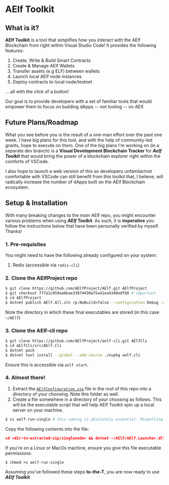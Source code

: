 # AElf Toolkit

## What is it?

**AElf Toolkit** is a tool that simplifies how you interact with the AElf Blockchain from right within Visual Studio Code! It provides the following features:

1. Create, Write & Build Smart Contracts
2. Create & Manage AElf Wallets 
3. Transfer assets (e.g ELF) between wallets
4. Launch local AElf node instances 
5. Deploy contracts to local node/testnet


....all with the click of a button!

Our goal is to provide developers with a set of familiar tools that would empower them to focus on building dApps -- not tooling -- on AElf. 


## Future Plans/Roadmap

What you see before you is the result of a one-man effort over the past one week. I have big plans for this tool, and with the help of community-led grants, hope to execute on them. One of the big plans I'm working on (in a separate dev branch) is a **Visual Development Blockchain Tracker** for ***Aelf Toolkit*** that would bring the power of a blockchain explorer right within the comforts of VSCode.

I also hope to launch a web version of this so developers unfamilar/not comfortable with VSCode can still benefit from this toolkit that, I believe, will radically increase the number of dApps built on the AElf Blockchain ecosystem.


## Setup & Installation

With many breaking changes to the main AElf repo, you might encounter various problems when using ***AElf Toolkit***. As such, it is **imperative** you follow the instructions below that have been personally verified by myself. Thanks!

### 1. Pre-requisites
You might need to have the following already configured on your system:
1. Redis (accessible via `redis-cli`)

### 2. Clone the AElfProject repo
```bash
$ git clone https://github.com/AElfProject/AElf.git AElfProject
$ git checkout 777a1c059aa6bae33874430a75a41ea4340edfb8 # important
$ cd AElfProject
$ dotnet publish AElf.All.sln /p:NoBuild=false --configuration Debug -o ~/AElf # you might need to install any necessary requirements for AElfProject
```

Note the directory in which these final executables are stored (in this case `~/AElf`)

### 3. Clone the AElf-cli repo

```bash
$ git clone https://github.com/AElfProject/aelf-cli.git AElfCli
$ cd AElfCli/src/AElf.Cli
$ dotnet pack
$ dotnet tool install --global --add-source ./nupkg aelf.cli
```

Ensure this is accessible via `aelf start`. 


### 4. Almost there!

1. Extract the [`AElfConfiguration.zip`](https://github.com/jasmcaus/aelf-toolkit/blob/dev/AElfConfguration.zip) file in the root of this repo into a directory of your choosing. Note this folder as well.
2. Create a file somewhere in a directory of your choosing as follows. This will be the executable script that will help AElf Toolkit spin up a local server on your machine.

```bash
$ vi aelf-run-single # this naming is absolutely essential. Mispelling will lead to errors
```

Copy the following contents into the file:

```json
cd <dir-to-extracted-zip/singlenode> && dotnet ~/AElf/AElf.Launcher.dll
```

If you're on a Linux or MacOs machine, ensure you give this file executable permissions:
```bash
$ chmod +x aelf-run-single
```

Assuming you've followed these steps **to-the-T**, you are now ready to use ***AElf Toolkit***.
